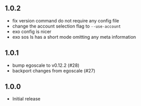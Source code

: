 1.0.2
-----

- fix version command do not require any config file
- change the account selection flag to `--use-account`
- exo config is nicer
- exo sos ls has a short mode omitting any meta information

1.0.1
-----

- bump egoscale to v0.12.2 (#28)
- backport changes from egoscale (#27)

1.0.0
-----

- Initial release
